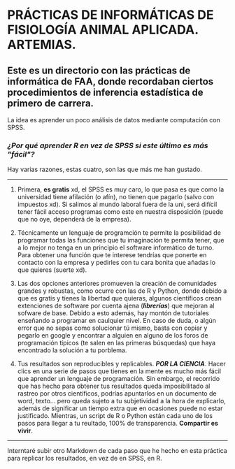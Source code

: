 # PRÁCTICAS DE INFORMÁTICAS DE FISIOLOGÍA ANIMAL APLICADA. ARTEMIAS.

## Este es un directorio con las prácticas de informática de FAA, donde recordaban ciertos procedimientos de inferencia estadística de primero de carrera. 

La idea es aprender un poco análisis de datos mediante computación con SPSS.

### *¿Por qué aprender R en vez de SPSS si este último es más "fácil"?*

Hay varias razones, estas cuatro, son las que más me han gustado.

---

1) Primera, **es gratis** xd, el SPSS es muy caro, lo que pasa es que como la universidad tiene afilación (o afín), no tienen que pagarlo (salvo con impuestos xd). Si salimos al mundo laboral fuera de la uni, será difícil tener fácil acceso programas como este en nuestra disposición (puede que no oye, dependerá de la empresa).

2) Técnicamente un lenguaje de programción te permite la posibilidad de programar todas las funciones que tu imaginación te permita tener, que a lo mejor no tenga en un principio el software informático de turno. Para obtener una función que te interese tendrías que ponerte en contacto con la empresa y pedirles con tu cara bonita que añadas lo que quieres (suerte xd).

3) Las dos opciones anteriores promueven la creación de comunidades grandes y robustas, como ocurre con las de R y Python, donde debido a que es gratis y tienes la libertad que quieras, algunos científicos crean extenciones de software por cuenta ajena (***librerías***) que mejoran al sofware de base. Debido a esto además, hay montón de tutoriales enseñando a programar en caulquier nivel. En caso de duda, o algún error que no sepas como solucionar tú mismo, basta con copiar y pegarlo en google y encontrar a alguien en alguno de los foros de programación típicos (te salen en las primeras búsquedas) que haya encontrado la solución a tu porblema. 

4) Tus resultados son reproducibles y replicables. ***POR LA CIENCIA***. Hacer clics en una serie de pasos que tienes en la mente es mucho más fácil que aprender un lenguaje de programación. Sin embargo, el recorrido que has hecho para obtener tus resultados queda imposibilitado al rastreo por otros científicos, podrías apuntarlos en un documento de word, texto... pero queda sujeto a tu subjetividad a la hora de explicarlo, además de significar un tiempo extra que en ocasiones puede no estar justificado. Mientras, un script de R o Python están cada uno de los pasos para llegar a tu reultado, 100% de transparencia. **Compartir es vivir**.

---

Interntaré subir otro Markdown de cada paso que he hecho en esta práctica para replicar los resultados, en vez de en SPSS, en R.
